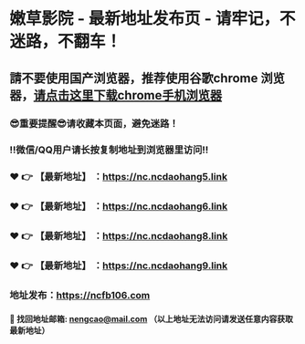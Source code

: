 # 嫩草影院 - 最新地址发布页 - 请牢记，不迷路，不翻车！

## 請不要使用国产浏览器，推荐使用谷歌chrome 浏览器，<a href = "https://www.google.cn/chrome/">请点击这里下载chrome手机浏览器</a>

### :sunglasses:重要提醒:sunglasses:请收藏本页面，避免迷路！
### ‼️微信/QQ用户请长按复制地址到浏览器里访问‼️

### :heart: :point_right: 【最新地址】 ：https://nc.ncdaohang5.link
### :heart: :point_right: 【最新地址】 ：https://nc.ncdaohang6.link
### :heart: :point_right: 【最新地址】 ：https://nc.ncdaohang8.link
### :heart: :point_right: 【最新地址】 ：https://nc.ncdaohang9.link

### 地址发布：https://ncfb106.com

#### :e-mail: __找回地址邮箱: nengcao@mail.com （以上地址无法访问请发送任意内容获取最新地址）__
